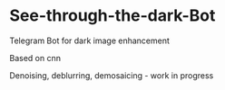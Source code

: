 # See-through-the-dark-Bot

Telegram Bot for dark image enhancement

Based on cnn

Denoising, deblurring, demosaicing - work in progress
